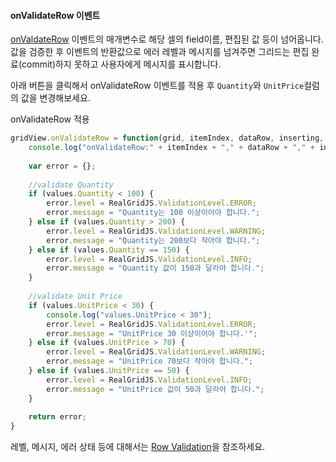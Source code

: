 #### onValidateRow 이벤트

[onValdateRow](http://help.realgrid.com/api/GridBase/onValidateRow/) 이벤트의 매개변수로 해당 셀의 field이름, 편집된 값 등이 넘어옵니다.   
값을 검증한 후 이벤트의 반환값으로 에러 레벨과 메시지를 넘겨주면 그리드는 편집 완료(commit)하지 못하고 사용자에게 메시지를 표시합니다.

아래 버튼을 클릭해서 onValidateRow 이벤트를 적용 후 `Quantity`와 `UnitPrice`컬럼의 값을 변경해보세요.

<a class="btn primary small round lowercase" id="btnOnValidateRow">onValidateRow 적용</a>

```js
gridView.onValidateRow = function(grid, itemIndex, dataRow, inserting, values) {
    console.log("onValidateRow:" + itemIndex + "," + dataRow + "," + inserting + "," + values.Quantity + "," + values.UnitPrice);
 
    var error = {};
 
    //validate Quantity
    if (values.Quantity < 100) {
        error.level = RealGridJS.ValidationLevel.ERROR;
        error.message = "Quantity는 100 이상이어야 합니다.";
    } else if (values.Quantity > 200) {
        error.level = RealGridJS.ValidationLevel.WARNING;
        error.message = "Quantity는 200보다 작아야 합니다.";
    } else if (values.Quantity == 150) {
        error.level = RealGridJS.ValidationLevel.INFO;
        error.message = "Quantity 값이 150과 달라야 합니다.";
    }
 
    //validate Unit Price
    if (values.UnitPrice < 30) {
        console.log("values.UnitPrice < 30");
        error.level = RealGridJS.ValidationLevel.ERROR;
        error.message = "UnitPrice 30 이상이어야 합니다.'";
    } else if (values.UnitPrice > 70) {
        error.level = RealGridJS.ValidationLevel.WARNING;
        error.message = "UnitPrice 70보다 작아야 합니다.";
    } else if (values.UnitPrice == 50) {
        error.level = RealGridJS.ValidationLevel.INFO;
        error.message = "UnitPrice 값이 50과 달라야 합니다.";
    }
 
    return error;
}
```

레벨, 메시지, 에러 상태 등에 대해서는 [Row Validation](/demo/Validation/RowValidation/)을 참조하세요.


<script>
$('#btnOnValidateRow').click(function() {
	gridView.onValidateRow = function(grid, itemIndex, dataRow, inserting, values) {
	    console.log("onValidateRow:" + itemIndex + "," + dataRow + "," + inserting + "," + values.Quantity + "," + values.UnitPrice);
	 
	    var error = {};
	 
	    //validate Quantity
	    if (values.Quantity < 100) {
	        error.level = RealGridJS.ValidationLevel.ERROR;
	        error.message = "Quantity는 100 이상이어야 합니다.";
	    } else if (values.Quantity > 200) {
	        error.level = RealGridJS.ValidationLevel.WARNING;
	        error.message = "Quantity는 200보다 작아야 합니다.";
	    } else if (values.Quantity == 150) {
	        error.level = RealGridJS.ValidationLevel.INFO;
	        error.message = "Quantity 값이 150과 달라야 합니다.";
	    }
	 
	    //validate Unit Price
	    if (values.UnitPrice < 30) {
	        console.log("values.UnitPrice < 30");
	        error.level = RealGridJS.ValidationLevel.ERROR;
	        error.message = "UnitPrice 30 이상이어야 합니다.'";
	    } else if (values.UnitPrice > 70) {
	        error.level = RealGridJS.ValidationLevel.WARNING;
	        error.message = "UnitPrice 70보다 작아야 합니다.";
	    } else if (values.UnitPrice == 50) {
	        error.level = RealGridJS.ValidationLevel.INFO;
	        error.message = "UnitPrice 값이 50과 달라야 합니다.";
	    }
	 
	    return error;
	}
});
</script>